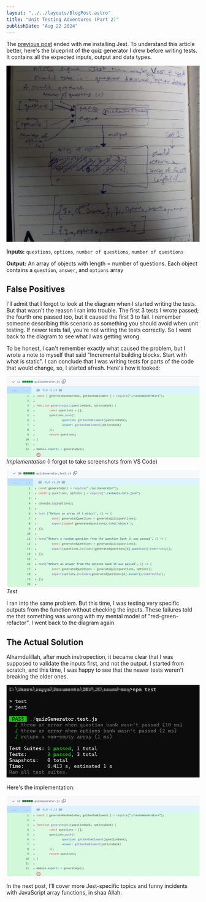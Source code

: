 ```yaml
---
layout: "../../layouts/BlogPost.astro"
title: "Unit Testing Adventures (Part 2)"
publishDate: "Aug 22 2024"
---
```


The [previous post](./unit-testing-1) ended with me installing Jest. To understand this article better, here's the blueprint of the quiz generator I drew before writing tests. It contains all the expected inputs, output and data types.

![Diagram of the MCQ generator showing input parameters and a set of outputs](../../assets/unit-testing-2/mcq-map.jpg)

**Inputs:** `questions`, `options`, `number of questions`, `number of questions`

**Output:** An array of objects with length = number of questions. Each object contains a `question`, `answer`, and `options` array

## False Positives

I'll admit that I forgot to look at the diagram when I started writing the tests. But that wasn't the reason I ran into trouble. The first 3 tests I wrote passed; the fourth one passed too, but it caused the first 3 to fail. I remember someone describing this scenario as something you should avoid when unit testing. If newer tests fail, you're not writing the tests correctly. So I went back to the diagram to see what I was getting wrong.

To be honest, I can't remember exactly what caused the problem, but I wrote a note to myself that said "Incremental building blocks. Start with what is static". I can conclude that I was writing tests for parts of the code that would change, so, I started afresh. Here's how it looked:


![A GitHub diff of the implementation: quizGenerator.js](../../assets/unit-testing-2/second-implementation.png)
*Implementation* (I forgot to take screenshots from VS Code)


![A GitHub diff of the second set of unit tests](../../assets/unit-testing-2/second-tests.png)
*Test*

I ran into the same problem. But this time, I was testing very specific outputs from the function without checking the inputs. These failures told me that something was wrong with my mental model of "red-green-refactor". I went back to the diagram again.

## The Actual Solution

Alhamdulillah, after much instropection, it became clear that I was supposed to validate the inputs first, and not the output. I started from scratch, and this time, I was happy to see that the newer tests weren't breaking the older ones.

![First correct set of tests passing](../../assets/unit-testing-2/first-correct-tests-passed.png)

Here's the implementation:

![First correct implementation of quiz generator](../../assets/unit-testing-2/second-implementation.png)

In the next post, I'll cover more Jest-specific topics and funny incidents with JavaScript array functions, in shaa Allah. 
